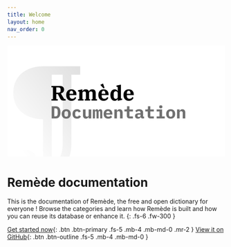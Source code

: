```yaml
---
title: Welcome
layout: home
nav_order: 0
---
```


<img src="/assets/images/documentation.png"/>

# Remède documentation

This is the documentation of Remède, the free and open dictionary for everyone ! 
Browse the categories and learn how Remède is built and how you can reuse its database or enhance it.
{: .fs-6 .fw-300 }


[Get started now](https://docs.remede.camarm.fr/docs/getting-started){: .btn .btn-primary .fs-5 .mb-4 .mb-md-0 .mr-2 }
[View it on GitHub](https://github.com/camarm-dev/remede){: .btn .btn-outline .fs-5 .mb-4 .mb-md-0 }

